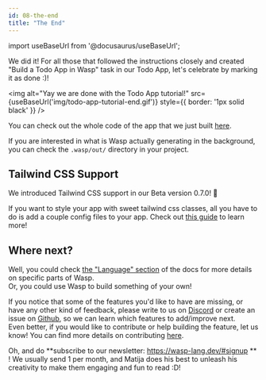 ```yaml
---
id: 08-the-end
title: "The End"
---
```


import useBaseUrl from '@docusaurus/useBaseUrl';

We did it! For all those that followed the instructions closely and created "Build a Todo App in Wasp" task in our Todo App, let's celebrate by marking it as done :)!

<img alt="Yay we are done with the Todo App tutorial!" 
     src={useBaseUrl('img/todo-app-tutorial-end.gif')}
     style={{ border: '1px solid black' }}
/>

You can check out the whole code of the app that we just built [here](https://github.com/wasp-lang/wasp/tree/release/examples/tutorials/TodoApp).

If you are interested in what is Wasp actually generating in the background, you can check the `.wasp/out/` directory in your project.

## Tailwind CSS Support

We introduced Tailwind CSS support in our Beta version 0.7.0! 🎨

If you want to style your app with sweet tailwind css classes, all you have to do is add a couple config files to your app. Check out [this guide](https://www.wasp-lang.dev/blog/2022/11/16/tailwind-feature-announcement) to learn more!

## Where next?

Well, you could check [the "Language" section](language/overview.md) of the docs for more details on specific parts of Wasp.  
Or, you could use Wasp to build something of your own!  

If you notice that some of the features you'd like to have are missing, or have any other kind of feedback, please write to us on [Discord](https://discord.gg/rzdnErX) or create an issue on [Github](https://github.com/wasp-lang/wasp), so we can learn which features to add/improve next.  
Even better, if you would like to contribute or help building the feature, let us know!
You can find more details on contributing [here](contributing.md).

Oh, and do **subscribe to our newsletter: https://wasp-lang.dev/#signup ** ! We usually send 1 per month, and Matija does his best to unleash his creativity to make them engaging and fun to read :D!
